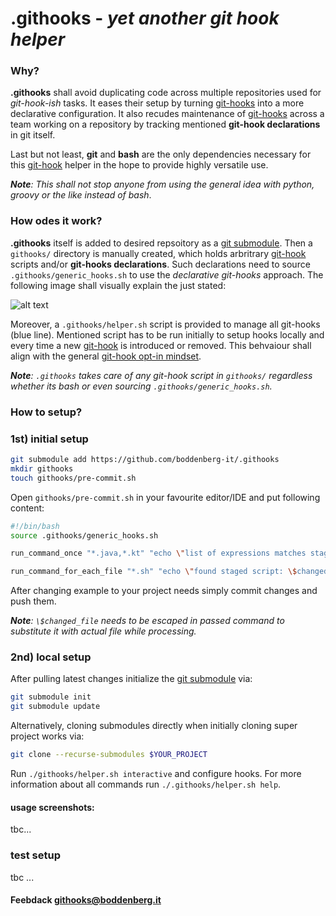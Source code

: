 # .githooks - _yet another git hook helper_

### Why?

**.githooks** shall avoid duplicating code across multiple repositories used for _git-hook-ish_ tasks. It eases their setup by turning [git-hooks](https://git-scm.com/docs/githooks) into a more declarative configuration. It also recudes maintenance of [git-hooks](https://git-scm.com/docs/githooks) across a team working on a repository by tracking mentioned **git-hook declarations** in git itself.

Last but not least, **git** and **bash** are the only dependencies necessary for this [git-hook](https://git-scm.com/docs/githooks) helper in the hope to provide highly versatile use.

_***Note***: This shall not stop anyone from using the general idea with python, groovy or the like instead of bash_.



### How odes it work?

**.githooks** itself is added to desired repsoitory as a [git submodule](https://git-scm.com/docs/git-submodule). Then a `githooks/` directory is manually created, which holds arbritrary [git-hook](https://git-scm.com/docs/githooks) scripts and/or **git-hooks declarations**. Such declarations need to source `.githooks/generic_hooks.sh` to use the _declarative git-hooks_ approach. The following image shall visually explain the just stated:

![alt text](https://boddenberg.it/misc/github/boddenberg-it/githooks/visualization.png "visualization of how .githooks works")

Moreover, a `.githooks/helper.sh` script is provided to manage all git-hooks (blue line). Mentioned script has to be run initially to setup hooks locally and every time a new [git-hook](https://git-scm.com/docs/githooks) is introduced or removed. This behvaiour shall align with the general [git-hook opt-in mindset](https://git-scm.com/book/en/v2/Customizing-Git-Git-Hooks).

_**Note**: `.githooks` takes care of any git-hook script in `githooks/` regardless whether its bash or even        sourcing `.githooks/generic_hooks.sh`._



### How to setup?

### 1st) initial setup 

```bash
git submodule add https://github.com/boddenberg-it/.githooks
mkdir githooks
touch githooks/pre-commit.sh
```

Open `githooks/pre-commit.sh` in your favourite editor/IDE and put following content:

```bash
#!/bin/bash
source .githooks/generic_hooks.sh

run_command_once "*.java,*.kt" "echo \"list of expressions matches staged files\""

run_command_for_each_file "*.sh" "echo \"found staged script: \$changed_file\""
```
After changing example to your project needs simply commit changes and push them.

_**Note**: `\$changed_file` needs to be escaped in passed command to substitute it with actual file while processing._


### 2nd) local setup

After pulling latest changes initialize the [git submodule](https://git-scm.com/docs/git-submodule) via:

```bash
git submodule init
git submodule update
```

Alternatively, cloning submodules directly when initially cloning super project works via:

```bash
git clone --recurse-submodules $YOUR_PROJECT
```

Run `./githooks/helper.sh interactive` and configure hooks. For more information about all commands run `./.githooks/helper.sh help`. 

#### usage screenshots:

tbc...

### test setup

tbc ...

#### Feebdack [githooks@boddenberg.it](mailto:githooks@boddenberg.it?subject=[.githooks])

